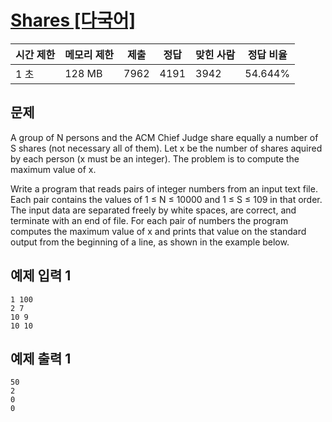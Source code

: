 

# [Shares [다국어]](https://www.acmicpc.net/problem/3733)

| 시간 제한 | 메모리 제한 | 제출 | 정답 | 맞힌 사람 | 정답 비율 |
| --- | --- | --- | --- | --- | --- |
| 1 초 | 128 MB | 7962 | 4191 | 3942 | 54.644% |

## 문제

A group of N persons and the ACM Chief Judge share equally a number of S shares (not necessary all of them). Let x be the number of shares aquired by each person (x must be an integer). The problem is to compute the maximum value of x.

Write a program that reads pairs of integer numbers from an input text file. Each pair contains the values of 1 ≤ N ≤ 10000 and 1 ≤ S ≤ 109 in that order. The input data are separated freely by white spaces, are correct, and terminate with an end of file. For each pair of numbers the program computes the maximum value of x and prints that value on the standard output from the beginning of a line, as shown in the example below.

## 예제 입력 1

```
1 100
2 7
10 9
10 10

```

## 예제 출력 1

```
50
2
0
0
```
